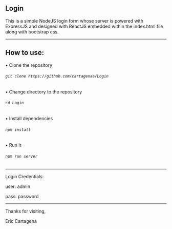 Login
-----

This is a simple NodeJS login form whose server is powered with ExpressJS
and designed with ReactJS embedded within the index.html file along with bootstrap css.

-------------------------------

How to use:
-----------
• Clone the repository
###### `git clone https://github.com/cartagenae/Login`

• Change directory to the repository
###### `cd Login`

• Install dependencies
###### `npm install`

• Run it
###### `npm run server`

-------------------------------

Login Credentials:

user: admin

pass: password

-------------------------------

Thanks for visiting,

Eric Cartagena
